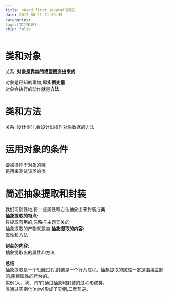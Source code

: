```yaml
---
title: <Head first java>学习笔记一
date: 2017-08-21 11:39:35
categories:
tags:[学习笔记]
skip: false
---
```

# 类和对象
关系: **对象是靠类的模型塑造出来的**   

对象是已知的事物,即**实例变量**  
对象会执行的动作就是**方法**   

# 类和方法
关系: 设计类时,会设计出操作对象数据的方法  

# 运用对象的条件
要被操作于对象的类  
是用来测试该类的类  

# 简述抽象提取和封装
我们习惯性地,将一些属性和方法抽象出来封装成**类**  
**抽象提取的特点:**   
只提取有用的,忽略与主题无关的  
抽象提取的产物就是类
**抽象提取的内容:**   
属性和方法
     
**封装的内容:**  
抽象提取出的属性和方法  

**总结**   
抽象提取是一个思维过程,封装是一个行为过程。抽象提取的属性一定是围绕主题的,围绕属性的行为的。  
实例(人、狗、汽车)通过抽象和封装的过程形成类。  
类通过实例化(new)形成了实例,二者互逆。
